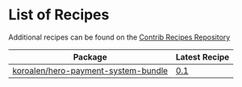 # List of Recipes

Additional recipes can be found on the [Contrib Recipes Repository](https://github.com/symfony/recipes-contrib/blob/flex/main/RECIPES.md)

| Package | Latest Recipe |
| --- | --- |
| [koroalen/hero-payment-system-bundle](https://packagist.org/packages/koroalen/hero-payment-system-bundle) | [0.1](koroalen/hero-payment-system-bundle/0.1) |